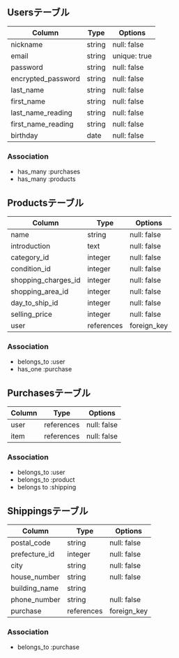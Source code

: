 ## Usersテーブル

|  Column                |  Type       |  Options     |
| ---------------------- | ----------- | ------------ |
| nickname               | string      | null: false  |
| email                  | string      | unique: true |
| password               | string      | null: false  |
| encrypted_password     | string      | null: false  |
| last_name              | string      | null: false  |
| first_name             | string      | null: false  |
| last_name_reading      | string      | null: false  |
| first_name_reading     | string      | null: false  |
| birthday               | date        | null: false  |

### Association
- has_many :purchases
- has_many :products

## Productsテーブル
|  Column              |  Type       |  Options          |
| -------------------- | ----------- | ----------------- |
| name                 | string      | null: false       |
| introduction         | text        | null: false       |
| category_id          | integer     | null: false       |
| condition_id         | integer     | null: false       |
| shopping_charges_id  | integer     | null: false       |
| shopping_area_id     | integer     | null: false       |
| day_to_ship_id       | integer     | null: false       |
| selling_price        | integer     | null: false       |
| user                 | references  | foreign_key       |

### Association
- belongs_to :user
- has_one :purchase

## Purchasesテーブル
|  Column              |  Type       |  Options          |
| -------------------- | ----------- | ----------------- |
| user                 | references  | null: false       |
| item                 | references  | null: false       |

### Association
- belongs_to :user
- belongs_to :product
- belongs to :shipping

## Shippingsテーブル
|  Column              |  Type       |  Options          |
| -------------------- | ----------- | ----------------- |
| postal_code          | string      | null: false       |
| prefecture_id        | integer     | null: false       |
| city                 | string      | null: false       |
| house_number         | string      | null: false       |
| building_name        | string      |                   |
| phone_number         | string      | null: false       |   
| purchase             | references  | foreign_key       |

### Association
- belongs_to :purchase